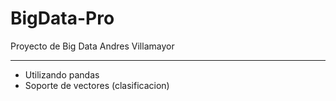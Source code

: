 # BigData-Pro
Proyecto de Big Data 
Andres Villamayor 
***
- Utilizando pandas
- Soporte de vectores (clasificacion) 
